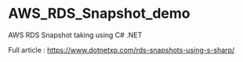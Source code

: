# AWS_RDS_Snapshot_demo
AWS RDS Snapshot taking using C# .NET

Full article : https://www.dotnetxp.com/rds-snapshots-using-s-sharp/
